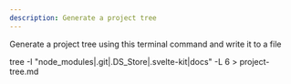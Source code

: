 ```yaml
---
description: Generate a project tree 
---
```


Generate a project tree using this terminal command and write it to a file 

tree -I "node_modules|.git|.DS_Store|.svelte-kit|docs" -L 6 > project-tree.md